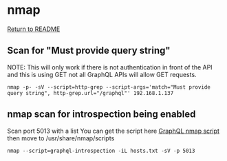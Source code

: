 # nmap
[Return to README](https://github.com/chxsec/GraphQL/blob/main/README.md)
## Scan for "Must provide query string"
NOTE: This will only work if there is not authentication in front of the API and this is using GET not all GraphQL APIs will allow GET requests. 
```
nmap -p- -sV --script=http-grep --script-args='match="Must provide query string", http-grep.url="/graphql"' 192.168.1.137 
```

## nmap scan for introspection being enabled
Scan port 5013 with a list
You can get the script here [GraphQL nmap script](https://github.com/dolevf/nmap-graphql-introspection-nse) then move to /usr/share/nmap/scripts
```
nmap --script=graphql-introspection -iL hosts.txt -sV -p 5013
```

